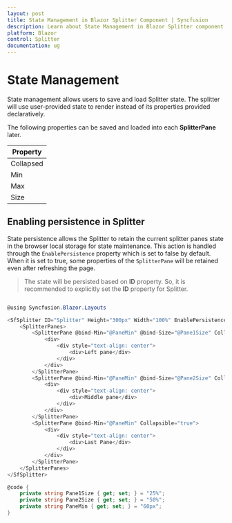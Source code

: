 ```yaml
---
layout: post
title: State Management in Blazor Splitter Component | Syncfusion 
description: Learn about State Management in Blazor Splitter component of Syncfusion, and more details.
platform: Blazor
control: Splitter
documentation: ug
---
```


# State Management

State management allows users to save and load Splitter state. The splitter will use user-provided state to render instead of its properties provided declaratively.

The following properties can be saved and loaded into each **SplitterPane** later.

Property|
-----|
Collapsed |
Min |
Max |
Size |

## Enabling persistence in Splitter

State persistence allows the Splitter to retain the current splitter panes state in the browser local storage for state maintenance. This action is handled through the `EnablePersistence` property which is set to false by default. When it is set to true, some properties of the `SplitterPane` will be retained even after refreshing the page.

> The state will be persisted based on **ID** property. So, it is recommended to explicitly set the **ID** property for Splitter.

```csharp

@using Syncfusion.Blazor.Layouts

<SfSplitter ID="Splitter" Height="300px" Width="100%" EnablePersistence="true">
    <SplitterPanes>
        <SplitterPane @bind-Min="@PaneMin" @bind-Size="@Pane1Size" Collapsible="true">
            <div>
                <div style="text-align: center">
                    <div>Left pane</div>
                </div>
            </div>
        </SplitterPane>
        <SplitterPane @bind-Min="@PaneMin" @bind-Size="@Pane2Size" Collapsible="true">
            <div>
                <div style="text-align: center">
                    <div>Middle pane</div>
                </div>
            </div>
        </SplitterPane>
        <SplitterPane @bind-Min="@PaneMin" Collapsible="true">
            <div>
                <div style="text-align: center">
                    <div>Last Pane</div>
                </div>
            </div>
        </SplitterPane>
    </SplitterPanes>
</SfSplitter>

@code {
    private string Pane1Size { get; set; } = "25%";
    private string Pane2Size { get; set; } = "50%";
    private string PaneMin { get; set; } = "60px";
}
```